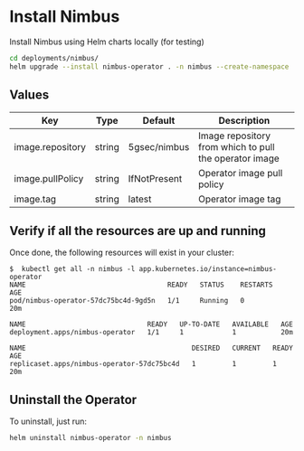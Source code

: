 # Install Nimbus

Install Nimbus using Helm charts locally (for testing)

```bash
cd deployments/nimbus/
helm upgrade --install nimbus-operator . -n nimbus --create-namespace
```

## Values

| Key              | Type   | Default      | Description                                            |
|------------------|--------|--------------|--------------------------------------------------------|
| image.repository | string | 5gsec/nimbus | Image repository from which to pull the operator image |
| image.pullPolicy | string | IfNotPresent | Operator image pull policy                             |
| image.tag        | string | latest       | Operator image tag                                     |

## Verify if all the resources are up and running

Once done, the following resources will exist in your cluster:

```shell
$  kubectl get all -n nimbus -l app.kubernetes.io/instance=nimbus-operator
NAME                                   READY   STATUS    RESTARTS   AGE
pod/nimbus-operator-57dc75bc4d-9gd5n   1/1     Running   0          20m

NAME                              READY   UP-TO-DATE   AVAILABLE   AGE
deployment.apps/nimbus-operator   1/1     1            1           20m

NAME                                         DESIRED   CURRENT   READY   AGE
replicaset.apps/nimbus-operator-57dc75bc4d   1         1         1       20m
```

## Uninstall the Operator

To uninstall, just run:

```bash
helm uninstall nimbus-operator -n nimbus
```
